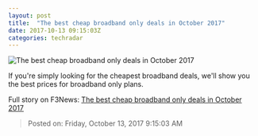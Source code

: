 ```yaml
---
layout: post
title:  "The best cheap broadband only deals in October 2017"
date: 2017-10-13 09:15:03Z
categories: techradar
---
```


![The best cheap broadband only deals in October 2017](http://cdn.mos.cms.futurecdn.net/5yARxBTQxTKUQph2xNXoVR-1200-80.jpg)

If you're simply looking for the cheapest broadband deals, we'll show you the best prices for broadband only plans.


Full story on F3News: [The best cheap broadband only deals in October 2017](http://www.f3nws.com/n/aNvXqG)

> Posted on: Friday, October 13, 2017 9:15:03 AM
